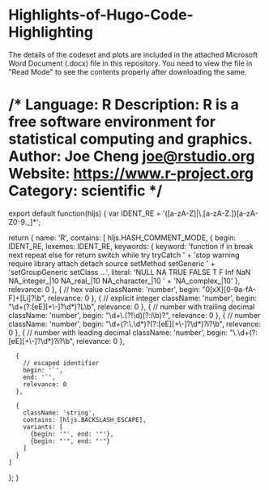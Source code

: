 # Highlights-of-Hugo-Code-Highlighting

The details of the codeset and plots are included in the attached Microsoft Word Document (.docx) file in this repository. 
You need to view the file in "Read Mode" to see the contents properly after downloading the same.

/*
Language: R
Description: R is a free software environment for statistical computing and graphics.
Author: Joe Cheng <joe@rstudio.org>
Website: https://www.r-project.org
Category: scientific
*/
====================================================================================

export default function(hljs) {
  var IDENT_RE = '([a-zA-Z]|\\.[a-zA-Z.])[a-zA-Z0-9._]*';

  return {
    name: 'R',
    contains: [
      hljs.HASH_COMMENT_MODE,
      {
        begin: IDENT_RE,
        lexemes: IDENT_RE,
        keywords: {
          keyword:
            'function if in break next repeat else for return switch while try tryCatch ' +
            'stop warning require library attach detach source setMethod setGeneric ' +
            'setGroupGeneric setClass ...',
          literal:
            'NULL NA TRUE FALSE T F Inf NaN NA_integer_|10 NA_real_|10 NA_character_|10 ' +
            'NA_complex_|10'
        },
        relevance: 0
      },
      {
        // hex value
        className: 'number',
        begin: "0[xX][0-9a-fA-F]+[Li]?\\b",
        relevance: 0
      },
      {
        // explicit integer
        className: 'number',
        begin: "\\d+(?:[eE][+\\-]?\\d*)?L\\b",
        relevance: 0
      },
      {
        // number with trailing decimal
        className: 'number',
        begin: "\\d+\\.(?!\\d)(?:i\\b)?",
        relevance: 0
      },
      {
        // number
        className: 'number',
        begin: "\\d+(?:\\.\\d*)?(?:[eE][+\\-]?\\d*)?i?\\b",
        relevance: 0
      },
      {
        // number with leading decimal
        className: 'number',
        begin: "\\.\\d+(?:[eE][+\\-]?\\d*)?i?\\b",
        relevance: 0
      },

      {
        // escaped identifier
        begin: '`',
        end: '`',
        relevance: 0
      },

      {
        className: 'string',
        contains: [hljs.BACKSLASH_ESCAPE],
        variants: [
          {begin: '"', end: '"'},
          {begin: "'", end: "'"}
        ]
      }
    ]
  };
}


